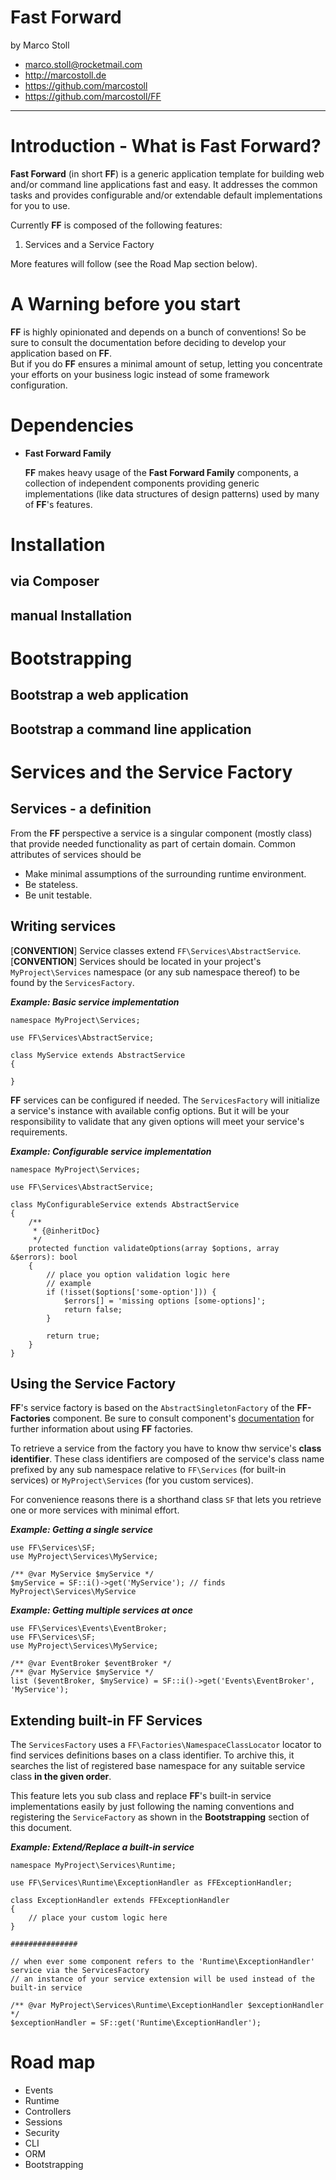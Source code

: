 Fast Forward
========================================================================================================================

by Marco Stoll

- <marco.stoll@rocketmail.com>
- <http://marcostoll.de>
- <https://github.com/marcostoll>
- <https://github.com/marcostoll/FF>
------------------------------------------------------------------------------------------------------------------------

# Introduction - What is Fast Forward?

**Fast Forward** (in short **FF**) is a generic application template for building web and/or command line applications 
fast and easy. It addresses the common tasks and provides configurable and/or extendable default implementations for you
to use.

Currently **FF** is composed of the following features:
1. Services and a Service Factory

More features will follow (see the Road Map section below).

# A Warning before you start

**FF** is highly opinionated and depends on a bunch of conventions! So be sure to consult the documentation 
before deciding to develop your application based on **FF**.  
But if you do **FF** ensures a minimal amount of setup, letting you concentrate your efforts on your business logic
instead of some framework configuration.

# Dependencies

- **Fast Forward Family**

  **FF** makes heavy usage of the **Fast Forward Family** components, a collection of independent components providing
  generic implementations (like data structures of design patterns) used by many of **FF**'s features.

# Installation

## via Composer

## manual Installation

# Bootstrapping

## Bootstrap a web application

## Bootstrap a command line application

# Services and the Service Factory

## Services - a definition

From the **FF** perspective a service is a singular component (mostly class) that provide needed functionality as part
of certain domain. Common attributes of services should be
- Make minimal assumptions of the surrounding runtime environment.
- Be stateless.
- Be unit testable.

## Writing services

[**CONVENTION**] Service classes extend `FF\Services\AbstractService`.  
[**CONVENTION**] Services should be located in your project's `MyProject\Services` namespace (or any sub namespace 
thereof) to be found by the `ServicesFactory`.  

***Example: Basic service implementation***

    namespace MyProject\Services;

    use FF\Services\AbstractService;
    
    class MyService extends AbstractService
    {
    
    }
    
**FF** services can be configured if needed. The `ServicesFactory` will initialize a service's instance with available
config options. But it will be your responsibility to validate that any given options will meet your service's 
requirements.
    
***Example: Configurable service implementation***

    namespace MyProject\Services;

    use FF\Services\AbstractService;
    
    class MyConfigurableService extends AbstractService
    {
        /**
         * {@inheritDoc}
         */
        protected function validateOptions(array $options, array &$errors): bool
        {
            // place you option validation logic here
            // example
            if (!isset($options['some-option'])) {
                $errors[] = 'missing options [some-options]';
                return false;
            }
            
            return true;
        }
    }    

## Using the Service Factory

**FF**'s service factory is based on the `AbstractSingletonFactory` of the **FF-Factories** component. Be sure to 
consult component's [documentation](https://github.com/marcostoll/FF-Factories) for further information about using
**FF** factories.

To retrieve a service from the factory you have to know thw service's **class identifier**. These class identifiers are
composed of the service's class name prefixed by any sub namespace relative to `FF\Services` (for built-in services) or
`MyProject\Services` (for you custom services).

For convenience reasons there is a shorthand class `SF` that lets you retrieve one or more services with minimal effort.

***Example: Getting a single service***

    use FF\Services\SF;
    use MyProject\Services\MyService;
    
    /** @var MyService $myService */
    $myService = SF::i()->get('MyService'); // finds MyProject\Services\MyService
    
***Example: Getting multiple services at once***    

    use FF\Services\Events\EventBroker;
    use FF\Services\SF;
    use MyProject\Services\MyService;
    
    /** @var EventBroker $eventBroker */
    /** @var MyService $myService */
    list ($eventBroker, $myService) = SF::i()->get('Events\EventBroker', 'MyService');
     

## Extending built-in FF Services  

The `ServicesFactory` uses a `FF\Factories\NamespaceClassLocator` locator to find services definitions bases on a class
identifier. To archive this, it searches the list of registered base namespace for any suitable service class **in the 
given order**.

This feature lets you sub class and replace **FF**'s built-in service implementations easily by just following the 
naming conventions and registering the `ServiceFactory` as shown in the **Bootstrapping** section of this document.

***Example: Extend/Replace a built-in service***

    namespace MyProject\Services\Runtime;

    use FF\Services\Runtime\ExceptionHandler as FFExceptionHandler;
    
    class ExceptionHandler extends FFExceptionHandler
    {
        // place your custom logic here
    }
    
    ###############
    
    // when ever some component refers to the 'Runtime\ExceptionHandler' service via the ServicesFactory
    // an instance of your service extension will be used instead of the built-in service
    
    /** @var MyProject\Services\Runtime\ExceptionHandler $exceptionHandler */
    $exceptionHandler = SF::get('Runtime\ExceptionHandler');
    

# Road map

- Events
- Runtime
- Controllers
- Sessions
- Security
- CLI
- ORM
- Bootstrapping